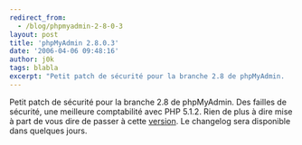 ```yaml
---
redirect_from:
  - /blog/phpmyadmin-2-8-0-3
layout: post
title: 'phpMyAdmin 2.8.0.3'
date: '2006-04-06 09:48:16'
author: j0k
tags: blabla
excerpt: "Petit patch de sécurité pour la branche 2.8 de phpMyAdmin.     \nDes failles de sécurité, une meilleure comptabilité avec PHP 5.1.2.   Rien de plus à dire mise à part de vous dire de passer à cette [version](http://www.phpmyadmin.net/home_page/downloads.php).   Le changelog sera disponible dans quelques jours."
---
```


Petit patch de sécurité pour la branche 2.8 de phpMyAdmin.
Des failles de sécurité, une meilleure comptabilité avec PHP 5.1.2.   Rien de plus à dire mise à part de vous dire de passer à cette [version](http://www.phpmyadmin.net/home_page/downloads.php).   Le changelog sera disponible dans quelques jours.
